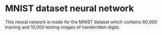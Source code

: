 # MNIST dataset neural network
This neural network is made for the MNIST dataset which contains 
60,000 training and 10,000 testing images of handwritten digits.